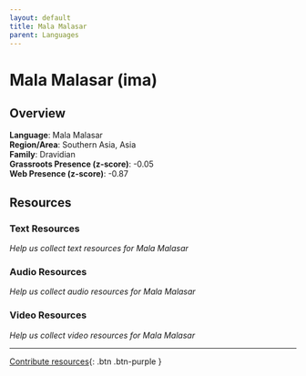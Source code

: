 ```yaml
---
layout: default
title: Mala Malasar
parent: Languages
---
```


# Mala Malasar (ima)

## Overview

**Language**: Mala Malasar  
**Region/Area**: Southern Asia, Asia  
**Family**: Dravidian  
**Grassroots Presence (z-score)**: -0.05  
**Web Presence (z-score)**: -0.87  

## Resources

### Text Resources
*Help us collect text resources for Mala Malasar*

### Audio Resources
*Help us collect audio resources for Mala Malasar*

### Video Resources
*Help us collect video resources for Mala Malasar*

---

[Contribute resources](https://forms.office.com/e/1SfLJx3u1r){: .btn .btn-purple }
